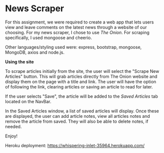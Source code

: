 # News Scraper

For this assignment, we were required to create a web app that lets users view and leave comments on the latest news through a website of our choosing. For my news scraper, I chose to use *The Onion*. For scraping specifically, I used mongoose and cheerio.

Other languages/styling used were: express, bootstrap, mongoose, MongoDB, axios and node.js. 

**Using the site**

To scrape articles initially from the site, the user will select the "Scrape New Articles" button. This will grab articles directly from The Onion website and display them on the page with a title and link. The user will have the option of following the link, clearing articles or saving an article to read for later.

If the user selects "Save", the article will be added to the *Saved Articles* tab located on the NavBar. 

In the Saved Articles window, a list of saved articles will display. Once these are displayed, the user can add article notes, view all articles notes and remove the article from saved. They will also be able to delete notes, if needed.

Enjoy!

Heroku deployment: https://whispering-inlet-35964.herokuapp.com/
